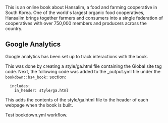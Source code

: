 This is an online book about Hansalim, a food and farming cooperative in South Korea. One of the world's largest organic food cooperatives, Hansalim brings together farmers and consumers into a single federation of cooperatives with over 750,000 members and producers across the country.

## Google Analytics

Google analytics has been set up to track interactions with the book.

This was done by creating a style/ga.html file containing the Global site tag code. Next, the following code was added to the _output.yml file under the `bookdown::bs4_book:` section:

```
  includes:
    in_header: style/ga.html
```

This adds the contents of the style/ga.html file to the header of each webpage when the book is built.

Test bookdown.yml workflow.